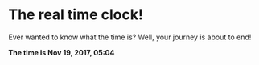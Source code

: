 # The real time clock!

Ever wanted to know what the time is? Well, your journey is about to end!

**The time is Nov 19, 2017, 05:04**